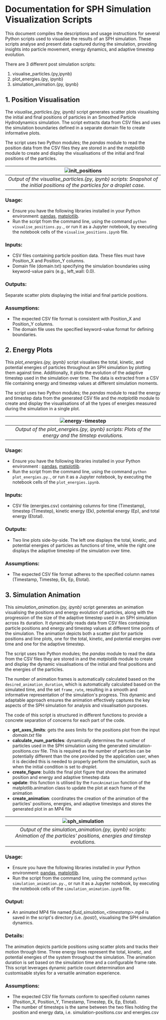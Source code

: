 # Documentation for SPH Simulation Visualization Scripts

This document compiles the descriptions and usage instructions for several Python scripts used to visualise the results of an SPH simulation. These scripts analyse and present data captured during the simulation, providing insights into particle movement, energy dynamics, and adaptive timestep evolution.

There are 3 different post simulation scripts:

1. visualise_particles.{py,ipynb}
2. plot_energies.{py, ipynb}
3. simulation_animation.{py, ipynb}

## 1. Position Visualisation

The _visualise_particles.{py, ipynb}_ script generates scatter plots visualising the initial and final positions of particles in an Smoothed Particle Hydrodynamics simulation. The script extracts data from CSV files and uses the simulation boundaries defined in a separate domain file to create informative plots.

The script uses two Python modules; the _pandas_ module to read the position data from the CSV files they are stored in and the _matplotlib_ module to create and display the visualisations of the initial and final positions of the particles.

| ![init_positions](images/particles_init_pos.png) |
|:--:|
| *Output of the visualise_particles.{py, ipynb} scripts: Snapshot of the initial positions of the particles for a droplet case.* |

### Usage:

- Ensure you have the following libraries installed in your Python environment: [pandas](https://pypi.org/project/pandas/), [matplotlib](https://pypi.org/project/matplotlib/).
- Run the script from the command line, using the command `python visualise_positions.py.`, or run it as a Jupyter notebook, by executing the notebook cells of the `visualise_positions.ipynb` file.

### Inputs:

- CSV files containing particle position data. These files must have Position_X and Position_Y columns.
- Domain file (domain.txt) specifying the simulation boundaries using keyword-value pairs (e.g., left_wall: 0.0).

### Outputs:

Separate scatter plots displaying the initial and final particle positions.

### Assumptions:

- The expected CSV file format is consistent with Position_X and Position_Y columns.
- The domain file uses the specified keyword-value format for defining boundaries.

## 2. Energy Plots

This _plot_energies.{py, ipynb}_ script visualises the total, kinetic, and potential energies of particles throughout an SPH simulation by plotting them against time. Additionally, it plots the evolution of the adaptive timestep used in the simulation over time. The data is extracted from a CSV file containing energy and timestep values at different simulation moments.

The script uses two Python modules; the _pandas_ module to read the energy and timestep data from the generated CSV file and the _matplotlib_ module to create and display the visualisations of all the types of energies measured during the simulation in a single plot.

| ![energy-timestep](images/energy_timestep_plots.png) |
|:--:|
| *Output of the plot_energies.{py, ipynb} scripts: Plots of the energy and the timstep evolutions.* |

### Usage:

- Ensure you have the following libraries installed in your Python environment : [pandas](https://pypi.org/project/pandas/), [matplotlib](https://pypi.org/project/matplotlib/).
- Run the script from the command line, using the command `python plot_energies.py.`, or run it as a Jupyter notebook, by executing the notebook cells of the `plot_energies.ipynb`.

### Inputs:

- CSV file (energies.csv) containing columns for time (Timestamp), timestep (Timestep), kinetic energy (Ek), potential energy (Ep), and total energy (Etotal).

### Outputs:

- Two line plots side-by-side. The left one displays the total, kinetic, and potential energies of particles as functions of time, while the right one displays the adaptive timestep of the simulation over time.

### Assumptions:

- The expected CSV file format adheres to the specified column names (Timestamp, Timestep, Ek, Ep, Etotal).

## 3. Simulation Animation

This _simulation_animation.{py, ipynb}_ script generates an animation visualising the positions and energy evolution of particles, along with the progression of the size of the adaptive timestep used in an SPH simulation across its duration. It dynamically reads data from CSV files containing particle positions and energy and timestep values at different time points of the simulation. The animation depicts both a scatter plot for particle positions and line plots, one for the total, kinetic, and potential energies over time and one for the adaptive timestep.

The script uses two Python modules; the _pandas_ module to read the data from the CSV files they are stored in and the _matplotlib_ module to create and display the dynamic visualisations of the initial and final positions and the energies of the particles.

The number of animation frames is automatically calculated based on the `desired_animation_duration`, which is automatically calculated based on the simulated time, and the set `frame_rate`, resulting in a smooth and informative representation of the simulation's progress. This dynamic and adaptable approach ensures the animation effectively captures the key aspects of the SPH simulation for analysis and visualisation purposes.

The code of this script is structured in different functions to provide a concrete separation of concerns for each part of the code.

- **get_axes_limits**: gets the axes limits for the positions plot from the input _domain.txt_ file
- **calculate_num_particles**: dynamically determines the number of particles used in the SPH simulation using the generated simulation-positions.csv file. This is required as the number of particles can be potentially different than the one provided by the application user, when it is decided this is needed to properly perform the simulation, such as when the initial condition is set to _droplet_.
- **create_figure**: builds the final plot figure that shows the animated position and energy and adaptive timestep data
- **update**: this function is utilised by the `FuncAnimation` function of the matplotlib.animation class to update the plot at each frame of the animation
- **create_animation**: coordinates the creation of the animation of the particles' positions, energies, and adaptive timesteps and stores the generated plot in an MP4 file

| ![sph_simulation](images/SPH_simulation.gif) | 
|:--:| 
| *Output of the simulation_animation.{py, ipynb} scripts: Animation of the particles' positions, energies and timstep evolutions.* |


### Usage:

- Ensure you have the following libraries installed in your Python environment: [pandas](https://pypi.org/project/pandas/), [matplotlib](https://pypi.org/project/matplotlib/).
- Run the script from the command line, using the command `python simulation_animation.py.`, or run it as a Jupyter notebook, by executing the notebook cells of the `simulation_animation.ipynb` file.

### Output:

- An animated MP4 file named _fluid_simulation\_\<timestamp\>.mp4_ is saved in the script's directory (i.e. _/post/_), visualising the SPH simulation dynamics.

### Details:

The animation depicts particle positions using scatter plots and tracks their motion through time.
Three energy lines represent the total, kinetic, and potential energies of the system throughout the simulation.
The animation duration is set based on the simulation time and a configurable frame rate.
This script leverages dynamic particle count determination and customisable styles for a versatile animation experience.

### Assumptions:

- The expected CSV file formats conform to specified column names (Position_X, Position_Y, Timestamp, Timestep, Ek, Ep, Etotal).
- The number of timesteps is the same between the two files holding the position and energy data, i.e. simulation-positions.csv and energies.csv
